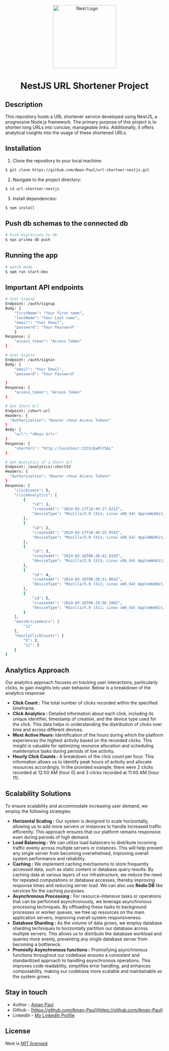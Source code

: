<p align="center">
  <a href="http://nestjs.com/" target="blank"><img src="https://nestjs.com/img/logo-small.svg" width="200" alt="Nest Logo" /></a>
</p>

[circleci-image]: https://img.shields.io/circleci/build/github/nestjs/nest/master?token=abc123def456
[circleci-url]: https://circleci.com/gh/nestjs/nest

<h1 align="center">NestJS URL Shortener Project</h1>

## Description
This repository hosts a URL shortener service developed using NestJS, a progressive Node.js framework. The primary purpose of this project is to shorten long URLs into concise, manageable links. Additionally, it offers analytical insights into the usage of these shortened URLs.

## Installation
1. Clone the repository to your local machine:
```bash
$ git clone https://github.com/Aman-Paul/url-shortner-nestjs.git
```

2. Navigate to the project directory:
```bash
$ cd url-shortner-nestjs
```

3. Install dependencies:
```bash
$ npm install
```

## Push db schemas to the connected db
```bash 
# Push migrations to db 
$ npx prisma db push
```

## Running the app
```bash
# watch mode
$ npm run start:dev
```

## Important API endpoints
```bash
# User Signup
Endpoint: /auth/signup
Body: {
    "firstName": "Your First name",
    "lastName": "Your Last name",
    "email": "Your Email",
    "password": "Your Passowrd"
    }
Response: {
    "access_token": "Access Token"
}

# User Signin
Endpoint: /auth/signin
Body: {
    "email": "Your Email",
    "password": "Your Password"

}
Response: {
    "access_token": "Access Token"
}

# Get Short Url
Endpoint: /short-url
Headers: {
  "Authorization": "Bearer <Your Access Token>"
}
Body: {
    "url": "<Main Url>"
}
Response: {
    "shortUrl": "http://localhost:3333/EwMlY5AL"
}

# Get Analytics of a Short Url
Endpoint: /analytics/:shortId
Headers: {
  "Authorization": "Bearer <Your Access Token>"
}
Response: {
    "clickCount": 5,
    "clickAnalytics": [
        {
            "id": 1,
            "createdAt": "2024-03-17T18:49:17.621Z",
            "deviceType": "Mozilla/5.0 (X11; Linux x86_64) AppleWebKit/537.36 (KHTML, like Gecko) Chrome/121.0.0.0 Safari/537.36"
        },
        {
            "id": 2,
            "createdAt": "2024-03-17T18:49:25.954Z",
            "deviceType": "Mozilla/5.0 (X11; Linux x86_64) AppleWebKit/537.36 (KHTML, like Gecko) Chrome/121.0.0.0 Safari/537.36"
        },
        {
            "id": 3,
            "createdAt": "2024-03-18T06:28:42.819Z",
            "deviceType": "Mozilla/5.0 (X11; Linux x86_64) AppleWebKit/537.36 (KHTML, like Gecko) Chrome/121.0.0.0 Safari/537.36"
        },
        {
            "id": 4,
            "createdAt": "2024-03-18T06:28:51.964Z",
            "deviceType": "Mozilla/5.0 (X11; Linux x86_64) AppleWebKit/537.36 (KHTML, like Gecko) Chrome/121.0.0.0 Safari/537.36"
        },
        {
            "id": 5,
            "createdAt": "2024-03-18T06:29:56.106Z",
            "deviceType": "Mozilla/5.0 (X11; Linux x86_64) AppleWebKit/537.36 (KHTML, like Gecko) Chrome/121.0.0.0 Safari/537.36"
        }
    ],
    "mostActiveHours": [
        "11"
    ],
    "hourlyClickCounts": {
        "0": 2,
        "11": 3
    }
}

```

## Analytics Approach
Our analytics approach focuses on tracking user interactions, particularly clicks, to gain insights into user behavior. Below is a breakdown of the analytics response:
- **Click Count :** The total number of clicks recorded within the specified timeframe.
- **Click Analytics :** Detailed information about each click, including its unique identifier, timestamp of creation, and the device type used for the click. This data helps in understanding the distribution of clicks over time and across different devices.
- **Most Active Hours:** Identification of the hours during which the platform experiences the highest activity based on the recorded clicks. This insight is valuable for optimizing resource allocation and scheduling maintenance tasks during periods of low activity.
- **Hourly Click Counts :** A breakdown of the click count per hour. This information allows us to identify peak hours of activity and allocate resources accordingly. In the provided example, there were 2 clicks recorded at 12:00 AM (hour 0) and 3 clicks recorded at 11:00 AM (hour 11).


## Scalability Solutions
To ensure scalability and accommodate increasing user demand, we employ the following strategies:
- **Horizontal Scaling :** Our system is designed to scale horizontally, allowing us to add more servers or instances to handle increased traffic efficiently. This approach ensures that our platform remains responsive even during periods of high demand.
- **Load Balancing :** We can utilize load balancers to distribute incoming traffic evenly across multiple servers or instances. This will help prevent any single server from becoming overwhelmed, improving overall system performance and reliability.
- **Caching :** We implement caching mechanisms to store frequently accessed data, such as static content or database query results. By caching data at various layers of our infrastructure, we reduce the need for repeated computations or database accesses, thereby improving response times and reducing server load. We can also use **Redis DB** like services for the caching purposes.
- **Asynchronous Processing :** For resource-intensive tasks or operations that can be performed asynchronously, we leverage asynchronous processing techniques. By offloading these tasks to background processes or worker queues, we free up resources on the main application servers, improving overall system responsiveness.
- **Database Sharding :** As the volume of data grows, we employ database sharding techniques to horizontally partition our database across multiple servers. This allows us to distribute the database workload and queries more evenly, preventing any single database server from becoming a bottleneck.
- **Promisify Asynchronous functions :** Promisifying asynchronous functions throughout our codebase ensures a consistent and standardized approach to handling asynchronous operations. This improves code readability, simplifies error handling, and enhances composability, making our codebase more scalable and maintainable as the system grows.
<!-- ## Test

```bash
# unit tests
$ npm run test

# e2e tests
$ npm run test:e2e

# test coverage
$ npm run test:cov
``` -->

## Stay in touch

- Author - [Aman Paul](https://aman-paul.netlify.com/)
- Github - [https://github.com/Aman-Paul](https://github.com/Aman-Paul)
- LinkedIn - [My LinkedIn Profile](https://www.linkedin.com/in/aman-paul-js-stack/)

## License
Nest is [MIT licensed](LICENSE).
